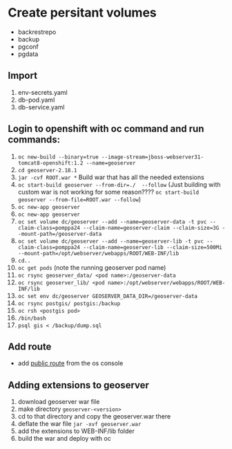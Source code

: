# Create persitant volumes

* backrestrepo
* backup
* pgconf
* pgdata

## Import
1. env-secrets.yaml
2. db-pod.yaml
3. db-service.yaml


## Login to openshift with oc command and run commands:
1.  `oc new-build --binary=true --image-stream=jboss-webserver31-tomcat8-openshift:1.2 --name=geoserver`
2.  `cd geoserver-2.18.1`
3.  `jar -cvf ROOT.war *` Build war that has all the needed extensions
4.  `oc start-build geoserver --from-dir=./  --follow` (Just building with custom war is not working for some reason???? `oc start-build geoserver --from-file=ROOT.war --follow`)
5.  `oc new-app geoserver`
6.  `oc new-app geoserver`
7.  `oc set volume dc/geoserver --add --name=geoserver-data -t pvc --claim-class=pomppa24 --claim-name=geoserver-claim --claim-size=3G --mount-path=/geoserver-data`
8.  `oc set volume dc/geoserver --add --name=geoserver-lib -t pvc --claim-class=pomppa24 --claim-name=geoserver-lib --claim-size=500Mi --mount-path=/opt/webserver/webapps/ROOT/WEB-INF/lib`
9.  `cd..`
10. `oc get pods` (note the running geoserver pod name)
11. `oc rsync geoserver_data/ <pod name>:/geoserver-data`
12. `oc rsync geoserver_lib/ <pod name>:/opt/webserver/webapps/ROOT/WEB-INF/lib`
13. `oc set env dc/geoserver GEOSERVER_DATA_DIR=/geoserver-data`
14. `oc rsync postgis/ postgis:/backup`
15. `oc rsh <postgis pod>`
16. `/bin/bash`
17. `psql gis < /backup/dump.sql`
## Add route
* add [public route](https://console-openshift-console.apps.ocp-prod-0.k8s.it.helsinki.fi/k8s/ns/luomus-geoserver/routes) from the os console

## Adding extensions to geoserver
1. download geoserver war file
2. make directory `geoserver-<version>`
3. cd to that directory and copy the geoserver.war there
4. deflate the war file `jar -xvf geoserver.war`
5. add the extensions to WEB-INF/lib folder
6. build the war and deploy with oc
